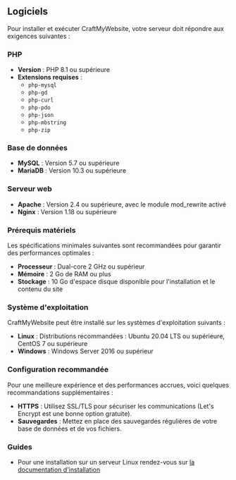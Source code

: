 ## Logiciels
Pour installer et exécuter CraftMyWebsite, votre serveur doit répondre aux exigences suivantes :

### PHP

- **Version** : PHP 8.1 ou supérieure
- **Extensions requises** :
    - `php-mysql`
    - `php-gd`
    - `php-curl`
    - `php-pdo`
    - `php-json`
    - `php-mbstring`
    - `php-zip`

### Base de données

- **MySQL** : Version 5.7 ou supérieure
- **MariaDB** : Version 10.3 ou supérieure

### Serveur web

- **Apache** : Version 2.4 ou supérieure, avec le module mod_rewrite activé
- **Nginx** : Version 1.18 ou supérieure

### Prérequis matériels

Les spécifications minimales suivantes sont recommandées pour garantir des performances optimales :

- **Processeur** : Dual-core 2 GHz ou supérieur
- **Mémoire** : 2 Go de RAM ou plus
- **Stockage** : 10 Go d'espace disque disponible pour l'installation et le contenu du site

### Système d'exploitation

CraftMyWebsite peut être installé sur les systèmes d'exploitation suivants :

- **Linux** : Distributions recommandées : Ubuntu 20.04 LTS ou supérieure, CentOS 7 ou supérieure
- **Windows** : Windows Server 2016 ou supérieur

### Configuration recommandée

Pour une meilleure expérience et des performances accrues, voici quelques recommandations supplémentaires :

- **HTTPS** : Utilisez SSL/TLS pour sécuriser les communications (Let's Encrypt est une bonne option gratuite).
- **Sauvegardes** : Mettez en place des sauvegardes régulières de votre base de données et de vos fichiers.

### Guides

- Pour une installation sur un serveur Linux rendez-vous sur [la documentation d'installation ](https://reborn.craftmywebsite.fr/docs/users/linux/install)
